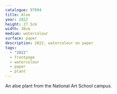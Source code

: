 ```yaml
---
catalogue: 97094
title: Aloe
year: 2022
height: 27.5cm
width: 36cm
medium: watercolour
surface: paper
description: 2022, watercolour on paper
tags: 
  - "2022"
  - frontpage
  - watercolour
  - paper
  - plant
---
```

An aloe plant from the National Art School campus.
